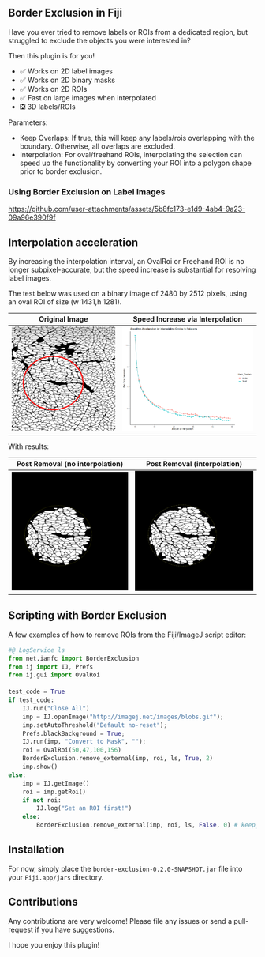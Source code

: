 ## Border Exclusion in Fiji

Have you ever tried to remove labels or ROIs from a dedicated region, but struggled to exclude the objects you were interested in?

Then this plugin is for you!
* ✅ Works on 2D label images
* ✅ Works on 2D binary masks
* ✅ Works on 2D ROIs
* ✅ Fast on large images when interpolated
* ❎ 3D labels/ROIs

Parameters:
* Keep Overlaps: If true, this will keep any labels/rois overlapping with the boundary. Otherwise, all overlaps are excluded.
* Interpolation: For oval/freehand ROIs, interpolating the selection can speed up the functionality by converting your ROI into a polygon shape prior to border exclusion.

### Using Border Exclusion on Label Images

https://github.com/user-attachments/assets/5b8fc173-e1d9-4ab4-9a23-09a96e390f9f

## Interpolation acceleration

By increasing the interpolation interval, an OvalRoi or Freehand ROI is no longer subpixel-accurate, but the speed increase is substantial for resolving label images. 

The test below was used on a binary image of 2480 by 2512 pixels, using an oval ROI of size (w 1431,h 1281).

Original Image             |  Speed Increase via Interpolation
:-------------------------:|:-------------------------:
<img width="500" src="assets/medium_labels_ovalroi.png">  |  <img width="600" src="assets/Algorithm_Acceleration.png" alt="">

With results:

Post Removal (no interpolation) |  Post Removal (interpolation) 
:-------------------------:|:-------------------------:
 <img width="500" src="assets/medium_labels_post_exclusion_nointerp.png"> | <img width="500" src="assets/medium_labels_post_exclusion_50.png">

## Scripting with Border Exclusion
A few examples of how to remove ROIs from the Fiji/ImageJ script editor:

```python
#@ LogService ls
from net.ianfc import BorderExclusion
from ij import IJ, Prefs
from ij.gui import OvalRoi

test_code = True
if test_code:
	IJ.run("Close All")
	imp = IJ.openImage("http://imagej.net/images/blobs.gif");
	imp.setAutoThreshold("Default no-reset");
	Prefs.blackBackground = True;
	IJ.run(imp, "Convert to Mask", "");
	roi = OvalRoi(50,47,100,156)
	BorderExclusion.remove_external(imp, roi, ls, True, 2)
	imp.show()
else:
	imp = IJ.getImage()
	roi = imp.getRoi()
	if not roi:
		IJ.log("Set an ROI first!")
	else:
		BorderExclusion.remove_external(imp, roi, ls, False, 0) # keep_overlaps: False, interpolation: 0
```

## Installation
For now, simply place the `border-exclusion-0.2.0-SNAPSHOT.jar` file into your `Fiji.app/jars` directory.

## Contributions
Any contributions are very welcome! Please file any issues or send a pull-request if you have suggestions.

I hope you enjoy this plugin!
